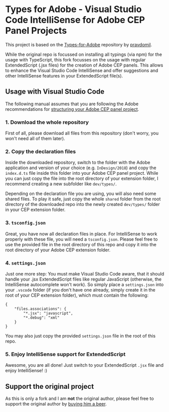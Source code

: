 # Types for Adobe - Visual Studio Code IntelliSense for Adobe CEP Panel Projects

This project is based on the [Types-for-Adobe](https://github.com/pravdomil/Types-for-Adobe) repository by [pravdomil](https://github.com/pravdomil). 

While the original repo is focussed on installing all typings (via npm) for the usage with TypeScript, this fork focusses on the usage with regular ExtendedScript (.jsx files) for the creation of Adobe CEP panels. This allows to enhance the Visual Studio Code IntelliSense and offer suggestions and other IntelliSense features in your ExtendedScript file(s).

## Usage with Visual Studio Code
The following manual assumes that you are following the Adobe recommendations for [structuring your Adobe CEP panel project](https://github.com/Adobe-CEP/Getting-Started-guides#1-decide-the-folder-structure). 

### 1. Download the whole repository
First of all, please download all files from this repository (don't worry, you won't need all of them later). 

### 2. Copy the declaration files
Inside the downloaded repository, switch to the folder with the Adobe application and version of your choice (e.g. `InDesign/2018`) and copy the `index.d.ts` file inside this folder into your Adobe CEP panel project. While you can just copy the file into the root directory of your extension folder, I recommend creating a new subfolder like `dev/types/`.

Depending on the declaration file you are using, you will also need some shared files. To play it safe, just copy the whole `shared` folder from the root directory of the downloaded repo into the newly created `dev/types/` folder in your CEP extension folder.

### 3. `tsconfig.json`
Great, you have now all declaration files in place. For IntelliSense to work properly with these file, you will need a `tsconfig.json`. Please feel free to use the provided file in the root directory of this repo and copy it into the root directory of your Adobe CEP extension folder.

### 4. `settings.json`
Just one more step: You must make Visual Studio Code aware, that it should handle your .jsx ExtendedScript files like regular JavaScript (otherwise, the IntelliSense autocomplete won't work). So simply place a `settings.json` into your `.vscode` folder (if you don't have one already, simply create it in the root of your CEP extension folder), which must contain the following:

```
{
    "files.associations": {
        "*.jsx": "javascript",
        "*.debug": "xml"
    }
}
```

You may also just copy the provided `settings.json` file in the root of this repo.

### 5. Enjoy IntelliSense support for ExtendedScript
Awesome, you are all done! Just switch to your ExtendedScript `.jsx` file and enjoy IntelliSense! :)




## Support the original project

As this is only a fork and I am **not** the original author, please feel free to support the original author by [buying him a beer](https://www.paypal.com/cgi-bin/webscr?cmd=_s-xclick&hosted_button_id=BCL2X3AFQBAP2&item_name=types-for-adobe%20Beer).
